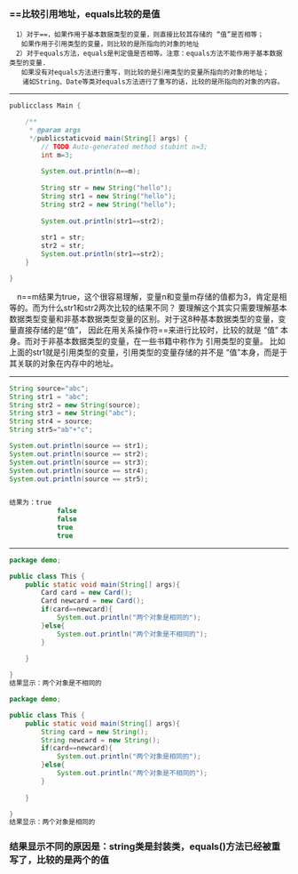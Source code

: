 ### ==比较引用地址，equals比较的是值

```
　1）对于==，如果作用于基本数据类型的变量，则直接比较其存储的 “值”是否相等；
   如果作用于引用类型的变量，则比较的是所指向的对象的地址
　2）对于equals方法，equals是判定值是否相等。注意：equals方法不能作用于基本数据类型的变量.
   如果没有对equals方法进行重写，则比较的是引用类型的变量所指向的对象的地址；
　　诸如String、Date等类对equals方法进行了重写的话，比较的是所指向的对象的内容。
```

--------------

```java
publicclass Main {

    /**
     * @param args
     */publicstaticvoid main(String[] args) {
        // TODO Auto-generated method stubint n=3;
        int m=3;
        
        System.out.println(n==m);
        
        String str = new String("hello");
        String str1 = new String("hello");
        String str2 = new String("hello");
        
        System.out.println(str1==str2);
        
        str1 = str;
        str2 = str;
        System.out.println(str1==str2);
    }

}
```
　n==m结果为true，这个很容易理解，变量n和变量m存储的值都为3，肯定是相等的。而为什么str1和str2两次比较的结果不同？
 要理解这个其实只需要理解基本数据类型变量和非基本数据类型变量的区别。对于这8种基本数据类型的变量，变量直接存储的是“值”，
 因此在用关系操作符==来进行比较时，比较的就是 “值” 本身。而对于非基本数据类型的变量，在一些书籍中称作为 引用类型的变量。
 比如上面的str1就是引用类型的变量，引用类型的变量存储的并不是 “值”本身，而是于其关联的对象在内存中的地址。
 
 -----------------------
 
 ```java
 String source="abc";
String str1 = "abc";
String str2 = new String(source);
String str3 = new String("abc");
String str4 = source;
String str5="ab"+"c";

System.out.println(source == str1);
System.out.println(source == str2);
System.out.println(source == str3);
System.out.println(source == str4);
System.out.println(source == str5);


结果为：true
             false
             false
             true
             true
 
 
 ```
 --------------------------------------------
 
```java
package demo;

public class This {
	public static void main(String[] args){
		Card card = new Card();
		Card newcard = new Card();
		if(card==newcard){
			System.out.println("两个对象是相同的");
		}else{
			System.out.println("两个对象是不相同的");
		}
		
	}

}
结果显示：两个对象是不相同的
```
```java
package demo;

public class This {
	public static void main(String[] args){
		String card = new String();
		String newcard = new String();
		if(card==newcard){
			System.out.println("两个对象是相同的");
		}else{
			System.out.println("两个对象是不相同的");
		}
		
	}

}
结果显示：两个对象是相同的
```
### 结果显示不同的原因是：string类是封装类，equals()方法已经被重写了，比较的是两个的值

 
 
 
